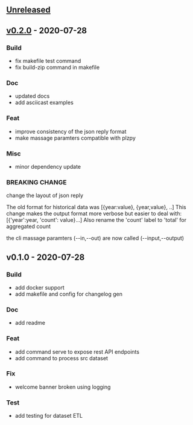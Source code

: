 <a name="unreleased"></a>
## [Unreleased]


<a name="v0.2.0"></a>
## [v0.2.0] - 2020-07-28
### Build
- fix makefile test command
- fix build-zip command in makefile

### Doc
- updated docs
- add asciicast examples

### Feat
- improve consistency of the json reply format
- make massage paramters compatible with plzpy

### Misc
- minor dependency update

### BREAKING CHANGE

change the layout of json reply

The old format for historical data was [{year:value}, {year,value}, ..]
This change makes the output format more verbose but easier to deal with:
[{'year':year, 'count': value}...]
Also rename the 'count' label to 'total' for aggregated count

the cli massage paramters (--in,--out) are now called (--input,--output)


<a name="v0.1.0"></a>
## v0.1.0 - 2020-07-28
### Build
- add docker support
- add makefile and config for changelog gen

### Doc
- add readme

### Feat
- add command serve to expose  rest API endpoints
- add command to process src dataset

### Fix
- welcome banner broken using logging

### Test
- add testing for dataset ETL


[Unreleased]: https://github.com/noandrea/plz/compare/v0.2.0...HEAD
[v0.2.0]: https://github.com/noandrea/plz/compare/v0.1.0...v0.2.0
